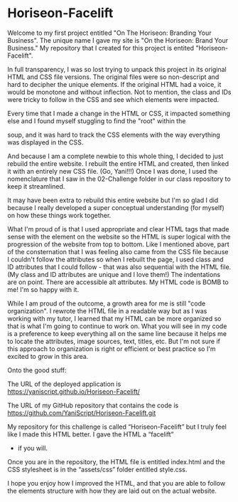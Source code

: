 # Horiseon-Facelift

Welcome to my first project entitled "On The Horiseon: Branding Your Business". The unique name I gave my site is
  "On the Horiseon: Brand Your Business." My repository that I created for this project is entited "Horiseon-Facelift".

In full transparency, I was so lost trying to unpack this project in its original HTML and CSS file versions. The original files were
so non-descript and hard to decipher the unique elements. If the original HTML had a voice, it would be monotone and without inflection.
Not to mention, the class and IDs were tricky to follow in the CSS and see which elements were impacted.
  
  Every time that I made a change in the HTML or CSS, it impacted something else and I found myself stuggling to find the "root" within 
  the <div> soup, and it was hard to track the CSS elements with the way everything was displayed in the CSS. 
  
And because I am a complete newbie to this whole thing, I decided to just rebuild the entire website. I rebuilt the entire HTML and
created, then linked it with an entirely new CSS file. (Go, Yani!!!) Once I was done, I used the nomenclature that I saw in the
02-Challenge folder in our class repository to keep it streamlined. 
  
It may have been extra to rebuild this entire website but I'm so glad I did because I really developed a super conceptual understanding 
(for myself) on how these things work together.
  
What I'm proud of is that I used appropriate and clear HTML tags that made sense with the element on the website so the HTML is super 
logical with the progression of the website from top to bottom. Like I mentioned above, part of the consternation that I was feeling 
also came from the CSS file because I couldn't follow the attributes so when I rebuilt the page, I used class and ID attributes that I 
could follow - that was also sequential with the HTML file. (My class and ID attributes are unique and I love them!) The indentations
 are on point. There are accessible alt attributes. My HTML code is BOMB to me! I'm so happy with it.
  
While I am proud of the outcome, a growth area for me is still "code organization". I rewrote the HTML file in a readable way but as I 
was working with my tutor, I learned that my HTML can be more organized so that is what I'm going to continue to work on. What you will 
see in my code is a preference to keep everything all on the same line because it helps me to locate the attributes, image sources, text, 
titles, etc. But I'm not sure if this approach to organization is right or efficient or best practice so I'm excited to grow in this
area. 
  
Onto the good stuff:
  
The URL of the deployed application is https://yaniscript.github.io/Horiseon-Facelift/

The URL of my GitHub repository that contains the code is 
https://github.com/YaniScript/Horiseon-Facelift.git

My repository for this challenge is called “Horiseon-Facelift” but I truly feel like I made this HTML better. I gave the HTML a “facelift”
- if you will.

Once you are in the repository, the HTML file is entitled index.html and the CSS stylesheet is in the “assets/css” folder entitled style.css.

I hope you enjoy how I improved the HTML, and that you are able to follow the elements structure with how they are laid out on the actual website. 
